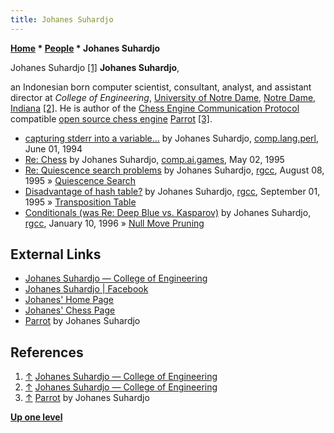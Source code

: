 ```yaml
---
title: Johanes Suhardjo
---
```

**[Home](Home "Home") \* [People](People "People") \* Johanes Suhardjo**



 [](https://engineering.nd.edu/profiles/jsuhardjo) Johanes Suhardjo <a id="cite-note-1" href="#cite-ref-1">[1]</a> 
**Johanes Suhardjo**,  

an Indonesian born computer scientist, consultant, analyst, and assistant director at *College of Engineering*, [University of Notre Dame](https://en.wikipedia.org/wiki/University_of_Notre_Dame), [Notre Dame, Indiana](https://en.wikipedia.org/wiki/Notre_Dame,_Indiana)
<a id="cite-note-2" href="#cite-ref-2">[2]</a>. 
He is author of the [Chess Engine Communication Protocol](Chess_Engine_Communication_Protocol "Chess Engine Communication Protocol") compatible [open source chess engine](Category:Open_Source "Category:Open Source") [Parrot](Parrot "Parrot") <a id="cite-note-3" href="#cite-ref-3">[3]</a>. 






* [capturing stderr into a variable...](https://groups.google.com/d/msg/comp.lang.perl/2MVVZPOWMJk/R5XwW0M5h6UJ) by Johanes Suhardjo, [comp.lang.perl](https://groups.google.com/forum/?fromgroups#!forum/comp.lang.perl), June 01, 1994
* [Re: Chess](https://groups.google.com/d/msg/comp.ai.games/aXZ01KfH9ig/mQ4eexnZzF4J) by Johanes Suhardjo, [comp.ai.games](https://groups.google.com/forum/?fromgroups#!forum/comp.ai.games), May 02, 1995
* [Re: Quiescence search problems](https://groups.google.com/d/msg/rec.games.chess.computer/oCesDi-1iS4/CpjL_RBo8RIJ) by Johanes Suhardjo, [rgcc](Computer_Chess_Forums "Computer Chess Forums"), August 08, 1995 » [Quiescence Search](Quiescence_Search "Quiescence Search")
* [Disadvantage of hash table?](https://groups.google.com/d/msg/rec.games.chess.computer/H6XjY2L13eQ/N89C8uWipG8J) by Johanes Suhardjo, [rgcc](Computer_Chess_Forums "Computer Chess Forums"), September 01, 1995 » [Transposition Table](Transposition_Table "Transposition Table")
* [Conditionals (was Re: Deep Blue vs. Kasparov)](https://groups.google.com/d/msg/rec.games.chess.computer/Zjz2WNVL9lg/iB5jAnKrMqgJ) by Johanes Suhardjo, [rgcc](Computer_Chess_Forums "Computer Chess Forums"), January 10, 1996 » [Null Move Pruning](Null_Move_Pruning "Null Move Pruning")


## External Links


* [Johanes Suhardjo — College of Engineering](https://engineering.nd.edu/profiles/jsuhardjo)
* [Johanes Suhardjo | Facebook](https://www.facebook.com/johanes.suhardjo)
* [Johanes' Home Page](https://www3.nd.edu/~johanes/)
* [Johanes' Chess Page](https://www3.nd.edu/~johanes/chess.html)
* [Parrot](https://www3.nd.edu/~johanes/parrot.html) by Johanes Suhardjo


## References


1. <a id="cite-ref-1" href="#cite-note-1">↑</a> [Johanes Suhardjo — College of Engineering](https://engineering.nd.edu/profiles/jsuhardjo)
2. <a id="cite-ref-2" href="#cite-note-2">↑</a> [Johanes Suhardjo — College of Engineering](https://engineering.nd.edu/profiles/jsuhardjo)
3. <a id="cite-ref-3" href="#cite-note-3">↑</a> [Parrot](https://www3.nd.edu/~johanes/parrot.html) by Johanes Suhardjo

**[Up one level](People "People")**







 
